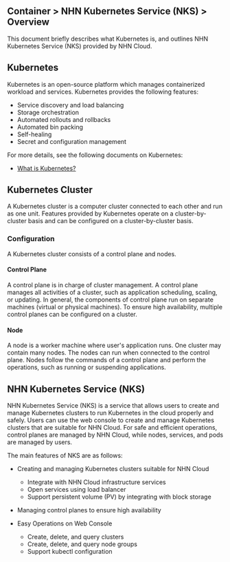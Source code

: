 ## Container > NHN Kubernetes Service (NKS) > Overview
This document briefly describes what Kubernetes is, and outlines NHN Kubernetes Service (NKS) provided by NHN Cloud. 

## Kubernetes
Kubernetes is an open-source platform which manages containerized workload and services. Kubernetes provides the following features: 

* Service discovery and load balancing 
* Storage orchestration 
* Automated rollouts and rollbacks 
* Automated bin packing 
* Self-healing
* Secret and configuration management 

For more details, see the following documents on Kubernetes:  

* [What is Kubernetes?](https://kubernetes.io/docs/concepts/overview/)

## Kubernetes Cluster 
A Kubernetes cluster is a computer cluster connected to each other and run as one unit. Features provided by Kubernetes operate on a cluster-by-cluster basis and can be configured on a cluster-by-cluster basis.

### Configuration 
A Kubernetes cluster consists of a control plane and nodes.  

#### Control Plane 
A control plane is in charge of cluster management. A control plane manages all activities of a cluster, such as application scheduling, scaling, or updating. In general, the components of control plane run on separate machines (virtual or physical machines). To ensure high availability, multiple control planes can be configured on a cluster. 

#### Node
A node is a worker machine where user's application runs. One cluster may contain many nodes. The nodes can run when connected to the control plane. Nodes follow the commands of a control plane and perform the operations, such as running or suspending applications.


## NHN Kubernetes Service (NKS)
NHN Kubernetes Service (NKS) is a service that allows users to create and manage Kubernetes clusters to run Kubernetes in the cloud properly and safely. Users can use the web console to create and manage Kubernetes clusters that are suitable for NHN Cloud. For safe and efficient operations, control planes are managed by NHN Cloud, while nodes, services, and pods are managed by users.

The main features of NKS are as follows: 

* Creating and managing Kubernetes clusters suitable for NHN Cloud
    * Integrate with NHN Cloud infrastructure services
    * Open services using load balancer 
    * Support persistent volume (PV) by integrating with block storage

* Managing control planes to ensure high availability 

* Easy Operations on Web Console 
    * Create, delete, and query clusters
    * Create, delete, and query node groups
    * Support kubectl configuration 

